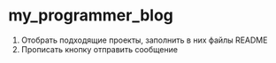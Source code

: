 # my_programmer_blog
1. Отобрать подходящие проекты, заполнить в них файлы README
2. Прописать кнопку отправить сообщение
